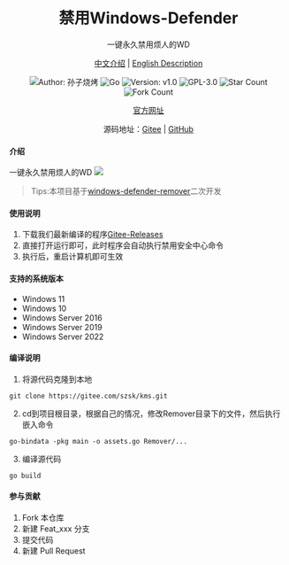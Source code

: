 <h1 align="center">禁用Windows-Defender</h1>
<p align="center">一键永久禁用烦人的WD</p>

<p align="center">
<a href="./README.md">中文介绍</a> |
<a href="./README.en.md">English Description</a> 
</p>

<p align="center"> 
<img src="https://img.shields.io/badge/Author-孙子烧烤-orange.svg" title="Author: 孙子烧烤">
<img src="https://img.shields.io/badge/Go-1.21.6-brightgreen.svg" title="Go" />
<img src="https://img.shields.io/badge/version-v1.0-brightgreen.svg" title="Version: v1.0">
<img src="https://img.shields.io/badge/GPL-3.0-brightgreen.svg" title="GPL-3.0">
<img src="https://gitee.com/szsk/dwd/badge/star.svg?theme=dark" title="Star Count">  
<img src="https://gitee.com/szsk/dwd/badge/fork.svg?theme=dark" title="Fork Count">  

<p align="center">
<a href="https://www.sunzishaokao.com/">官方网址</a> 
</p>

<p align="center">源码地址：<a href="https://gitee.com/szsk/dwd">Gitee</a> | 
<a href="https://github.com/szsk2022/dwd">GitHub</a>
</p>

#### 介绍
一键永久禁用烦人的WD
![](https://www.sunzishaokao.com/wp-content/uploads/2024/01/20240130135058531-CA2B4965-6847-452e-A3CC-43FFF26203AB.png)
>Tips:本项目基于[windows-defender-remover](https://github.com/ionuttbara/windows-defender-remover)二次开发

#### 使用说明
1. 下载我们最新编译的程序[Gitee-Releases](https://gitee.com/szsk/kms/releases "Releases")
2. 直接打开运行即可，此时程序会自动执行禁用安全中心命令
3. 执行后，重启计算机即可生效

#### 支持的系统版本
* Windows 11
* Windows 10
* Windows Server 2016
* Windows Server 2019
* Windows Server 2022

#### 编译说明
1. 将源代码克隆到本地  
```
git clone https://gitee.com/szsk/kms.git
````
2. cd到项目根目录，根据自己的情况，修改Remover目录下的文件，然后执行嵌入命令
```
go-bindata -pkg main -o assets.go Remover/...
```
3. 编译源代码 
```
go build
```

#### 参与贡献

1.  Fork 本仓库
2.  新建 Feat_xxx 分支
3.  提交代码
4.  新建 Pull Request

